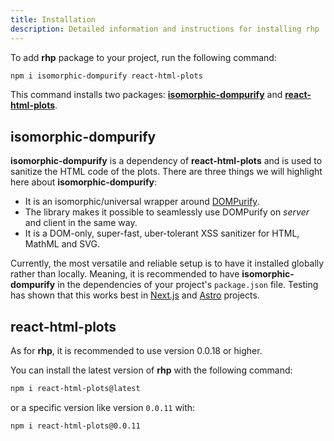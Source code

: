 ```yaml
---
title: Installation
description: Detailed information and instructions for installing rhp
---
```


To add **rhp** package to your project, run the following command:

```bash
npm i isomorphic-dompurify react-html-plots
```
This command installs two packages: [**isomorphic-dompurify**](https://www.npmjs.com/package/isomorphic-dompurify) and [**react-html-plots**](https://www.npmjs.com/package/react-html-plots).

## isomorphic-dompurify

**isomorphic-dompurify** is a dependency of **react-html-plots** and is used to sanitize the HTML code of the plots. There are three things we will highlight here about **isomorphic-dompurify**:
- It is an isomorphic/universal wrapper around [DOMPurify](https://www.npmjs.com/package/dompurify). 
- The library makes it possible to seamlessly use DOMPurify on *server* and client in the same way.
- It is a DOM-only, super-fast, uber-tolerant XSS sanitizer for HTML, MathML and SVG.

Currently, the most versatile and reliable setup is to have it installed globally rather than locally. Meaning, it is recommended to have **isomorphic-dompurify** in the dependencies of your project's `package.json` file. Testing has shown that this works best in [Next.js](https://nextjs.org/) and [Astro](https://astro.build/) projects. 

## react-html-plots

As for **rhp**, it is recommended to use version 0.0.18 or higher.

You can install the latest version of **rhp** with the following command:
```bash
npm i react-html-plots@latest
```
or a specific version like version `0.0.11` with:
```bash
npm i react-html-plots@0.0.11
```